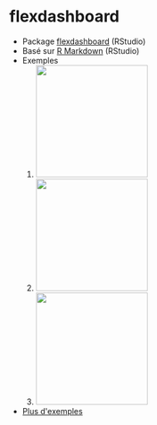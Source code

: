# flexdashboard
- Package [flexdashboard](https://pkgs.rstudio.com/flexdashboard/) (RStudio)
- Basé sur [R Markdown](https://rmarkdown.rstudio.com/) (RStudio)
- Exemples 
  1. [<img src="https://pkgs.rstudio.com/flexdashboard/articles/images/htmlwidgets-d3heatmap.png" width="200">](https://beta.rstudioconnect.com/jjallaire/htmlwidgets-d3heatmap/)
  2. [<img src="https://pkgs.rstudio.com/flexdashboard/articles/images/plotly.png" width="200">](https://beta.rstudioconnect.com/jjallaire/htmlwidgets-ggplotly-geoms/htmlwidgets-ggplotly-geoms.html)
  3. [<img src="https://pkgs.rstudio.com/flexdashboard/articles/images/shiny-biclust.png" width="200">](https://jjallaire.shinyapps.io/shiny-biclust/)
- [Plus d'exemples](https://pkgs.rstudio.com/flexdashboard/articles/examples.html)
